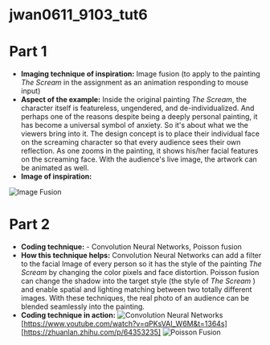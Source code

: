 # jwan0611_9103_tut6 

# Part 1

- **Imaging technique of inspiration:** Image fusion (to apply to the painting *The Scream* in the assignment as an animation responding to mouse input) 
- **Aspect of the example:** Inside the original painting *The Scream*, the character itself is featureless, ungendered, and de-individualized. And perhaps one of the reasons despite being a deeply personal painting, it has become a universal symbol of anxiety. So it's about what we the viewers bring into it. The design concept is to place their individual face on the screaming character so that every audience sees their own reflection. As one zooms in the painting, it shows his/her facial features on the screaming face. With the audience's live image, the artwork can be animated as well. 
- **Image of inspiration:**
  
![Image Fusion](https://i.pinimg.com/474x/05/49/6c/05496c92ded7d0d39406826fcb466a26.jpg)



 
# Part 2

- **Coding technique:** - Convolution Neural Networks, Poisson fusion  
- **How this technique helps:** Convolution Neural Networks can add a filter to the facial Image of every person so it has the style of the painting _The Scream_ by changing the color pixels and face distortion. Poisson fusion can change the shadow into the target style (the style of *The Scream* ) and enable spatial and lighting matching between two totally different images. With these techniques, the real photo of an audience can be blended seamlessly into the painting. 
- **Coding technique in action:**
![Convolution Neural Networks]()
[https://www.youtube.com/watch?v=qPKsVAI_W6M&t=1364s]
[https://zhuanlan.zhihu.com/p/64353235] 
![Poisson Fusion](https://d3i71xaburhd42.cloudfront.net/fe6191cc382d13f35339521dcd0814440dcd3d69/500px/4-Figure4-1.png)
